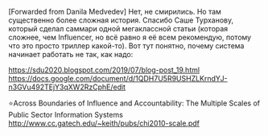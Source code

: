 [Forwarded from Danila Medvedev]
Нет, не смирились. Но там существенно более сложная история. Спасибо Саше Турханову, который сделал саммари одной мегаклассной статьи (которая сложнее, чем Influencer, но всё равно я её всем рекомендую, потому что это просто триллер какой-то). Вот тут понятно, почему система начинает работать не так, как надо:

https://sdu2020.blogspot.com/2019/07/blog-post_19.html
https://docs.google.com/document/d/1QDH7U5R9USHZLKrndYJ-n3GVu492TEjY3qXW2RzCphE/edit

⭐️Across Boundaries of Influence and Accountability: The Multiple Scales of Public Sector Information Systems
http://www.cc.gatech.edu/~keith/pubs/chi2010-scale.pdf